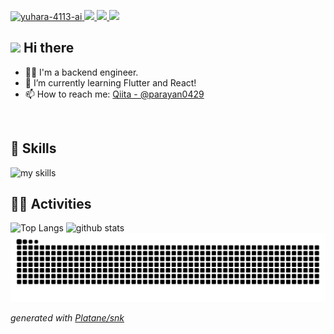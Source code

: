<!-- 1. GitHub -->
<p align="left">
  <a href="https://github.com/yuhara-4113-ai/yuhara-4113-ai/">
    <img src="https://komarev.com/ghpvc/?username=yuhara-4113-ai" alt="yuhara-4113-ai" />
  </a>
  <a href="https://github.com/yuhara-4113-ai">
    <img height="20" src="https://img.shields.io/github/followers/yuhara-4113-ai?label=follow&logo=github&style=flat" />
  </a>
  <a href="http://qiita.com/parayan0429">
    <img height="20" src="https://qiita-badge.apiapi.app/s/parayan0429/posts.svg" />
  </a>
  <//qiita.com/yuhara-4113-ai">
    <img height="20" src="https://qiita-badge.apiapi.app/s/parayan0429/contributions.svg" />
  </a>
</p>


<!-- 2. プロフィールや連絡先 -->
## <img src="https://media.giphy.com/media/hvRJCLFzcasrR4ia7z/giphy.gif" width="28"> Hi there

- 🧑‍💻 I'm a backend engineer.
- 🌱 I’m currently learning Flutter and React!
- 📫 How to reach me: [Qiita - @parayan0429](https://qiita.com/parayan0429)
<br>


<!-- 3. 好きな技術スタック -->
<!-- ライトモート：theme=light, ダークモート：theme=dark -->
<!-- アイコンの選択肢一覧：https://arc.net/l/quote/zizyykfh -->
## 🌱 Skills
<img alt="my skills" src="https://skillicons.dev/icons?theme=dark&perline=7&i=js,ts,java,spring,python,dart,flutter,nodejs,react,aws,postman" />
<br>


<!-- 4. GitHub -->
<!-- ライトモート：theme=light, ダークモート：theme=vue-dark  -->
## 🏃‍♀️ Activities
<div align="left">
  <img alt="Top Langs" height="170px" src="https://github-readme-stats-gamma-wheat-76.vercel.app/api?username=yuhara-4113-ai&theme=vue-dark&count_private=true" />
  <img alt="github stats" height="170px" src="https://github-readme-stats-gamma-wheat-76.vercel.app/api/top-langs/?username=yuhara-4113-ai&theme=vue-dark&layout=compact&count_private=true" />
</div>

<!-- GitHub 草 https://raw.githubusercontent.com/<github_user>/<repository>/<target_branch>/<file> -->
<picture>
  <source media="(prefers-color-scheme: dark)" srcset="https://raw.githubusercontent.com/yuhara-4113-ai/yuhara-4113-ai/output/github-contribution-grid-snake-dark.svg">
  <source media="(prefers-color-scheme: light)" srcset="https://raw.githubusercontent.com/yuhara-4113-ai/yuhara-4113-ai/output/github-contribution-grid-snake.svg">
  <img alt="github contribution grid snake animation" src="https://raw.githubusercontent.com/yuhara-4113-ai/yuhara-4113-ai/output/github-contribution-grid-snake.svg">
</picture>

_generated with [Platane/snk](https://github.com/Platane/snk)_

